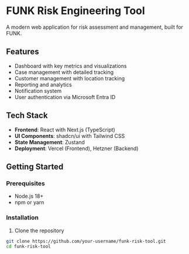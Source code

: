 # FUNK Risk Engineering Tool

A modern web application for risk assessment and management, built for FUNK.

## Features

- Dashboard with key metrics and visualizations
- Case management with detailed tracking
- Customer management with location tracking
- Reporting and analytics
- Notification system
- User authentication via Microsoft Entra ID

## Tech Stack

- **Frontend**: React with Next.js (TypeScript)
- **UI Components**: shadcn/ui with Tailwind CSS
- **State Management**: Zustand
- **Deployment**: Vercel (Frontend), Hetzner (Backend)

## Getting Started

### Prerequisites

- Node.js 18+ 
- npm or yarn

### Installation

1. Clone the repository
```bash
git clone https://github.com/your-username/funk-risk-tool.git
cd funk-risk-tool

